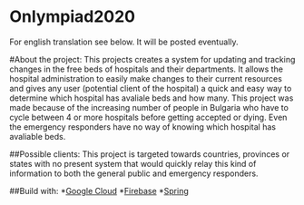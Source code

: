 # Onlympiad2020

For english translation see below. It will be posted eventually.

#About the project:
This projects creates a system for updating and tracking changes in the free beds of hospitals and their departments. It allows the hospital administration to easily make changes to their current resources and gives any user (potential client of the hospital) a quick and easy way to determine which hospital has avaliale beds and how many.
This project was made because of the increasing number of people in Bulgaria who have to cycle between 4 or more hospitals before getting accepted or dying. Even the emergency responders have no way of knowing which hospital has avaliable beds.

##Possible clients:
This project is targeted towards countries, provinces or states with no present system that would quickly relay this kind of information to both the general public and emergency responders.

##Build with:
*[Google Cloud](https://cloud.google.com/)
*[Firebase](https://firebase.google.com/)
*[Spring](https://spring.io/)

